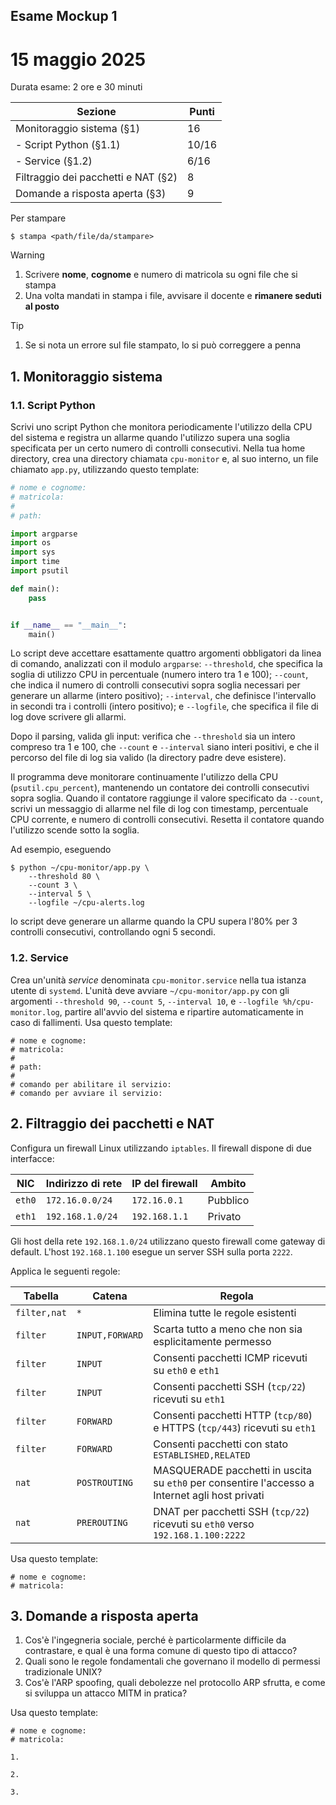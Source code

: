 ## Esame Mockup 1

# 15 maggio 2025

Durata esame: 2 ore e 30 minuti

| Sezione                             | Punti |
| ----------------------------------- | ----- |
| Monitoraggio sistema (§1)           | 16    |
| - Script Python (§1.1)              | 10/16 |
| - Service (§1.2)                    | 6/16  |
| Filtraggio dei pacchetti e NAT (§2) | 8     |
| Domande a risposta aperta (§3)      | 9     |

Per stampare

```shell
$ stampa <path/file/da/stampare>
```

> [!warning]
> 1. Scrivere **nome**, **cognome** e numero di matricola su ogni file che si stampa
> 2. Una volta mandati in stampa i file, avvisare il docente e **rimanere seduti al posto**

> [!tip]
> 1. Se si nota un errore sul file stampato, lo si può correggere a penna

## 1. Monitoraggio sistema

### 1.1. Script Python

Scrivi uno script Python che monitora periodicamente l'utilizzo della CPU del sistema e registra un allarme quando l'utilizzo supera una soglia specificata per un certo numero di controlli consecutivi. Nella tua home directory, crea una directory chiamata `cpu-monitor` e, al suo interno, un file chiamato `app.py`, utilizzando questo template:

```python
# nome e cognome:
# matricola:
#
# path: 

import argparse
import os
import sys
import time
import psutil

def main():
    pass


if __name__ == "__main__":
    main()
```

Lo script deve accettare esattamente quattro argomenti obbligatori da linea di comando, analizzati con il modulo `argparse`: `--threshold`, che specifica la soglia di utilizzo CPU in percentuale (numero intero tra 1 e 100); `--count`, che indica il numero di controlli consecutivi sopra soglia necessari per generare un allarme (intero positivo); `--interval`, che definisce l'intervallo in secondi tra i controlli (intero positivo); e `--logfile`, che specifica il file di log dove scrivere gli allarmi.

Dopo il parsing, valida gli input: verifica che `--threshold` sia un intero compreso tra 1 e 100, che `--count` e `--interval` siano interi positivi, e che il percorso del file di log sia valido (la directory padre deve esistere).

Il programma deve monitorare continuamente l'utilizzo della CPU (`psutil.cpu_percent`), mantenendo un contatore dei controlli consecutivi sopra soglia. Quando il contatore raggiunge il valore specificato da `--count`, scrivi un messaggio di allarme nel file di log con timestamp, percentuale CPU corrente, e numero di controlli consecutivi. Resetta il contatore quando l'utilizzo scende sotto la soglia.

Ad esempio, eseguendo

```shell
$ python ~/cpu-monitor/app.py \
    --threshold 80 \
    --count 3 \
    --interval 5 \
    --logfile ~/cpu-alerts.log
```

lo script deve generare un allarme quando la CPU supera l'80% per 3 controlli consecutivi, controllando ogni 5 secondi.

### 1.2. Service

Crea un'unità *service* denominata `cpu-monitor.service` nella tua istanza utente di `systemd`. L'unità deve avviare `~/cpu-monitor/app.py` con gli argomenti `--threshold 90`, `--count 5`, `--interval 10`, e `--logfile %h/cpu-monitor.log`, partire all'avvio del sistema e ripartire automaticamente in caso di fallimenti. Usa questo template:

```
# nome e cognome:
# matricola:
#
# path: 
# 
# comando per abilitare il servizio:
# comando per avviare il servizio:
```

## 2. Filtraggio dei pacchetti e NAT

Configura un firewall Linux utilizzando `iptables`. Il firewall dispone di due interfacce:

| NIC    | Indirizzo di rete | IP del firewall | Ambito   |
| ------ | ----------------- | --------------- | -------- |
| `eth0` | `172.16.0.0/24`   | `172.16.0.1`    | Pubblico |
| `eth1` | `192.168.1.0/24`  | `192.168.1.1`   | Privato  |

Gli host della rete `192.168.1.0/24` utilizzano questo firewall come gateway di default. L'host `192.168.1.100` esegue un server SSH sulla porta `2222`.

Applica le seguenti regole:

| Tabella      | Catena          | Regola                                                                                           |
| ------------ | --------------- | ------------------------------------------------------------------------------------------------ |
| `filter,nat` | `*`             | Elimina tutte le regole esistenti                                                                |
| `filter`     | `INPUT,FORWARD` | Scarta tutto a meno che non sia esplicitamente permesso                                          |
| `filter`     | `INPUT`         | Consenti pacchetti ICMP ricevuti su `eth0` e `eth1`                                              |
| `filter`     | `INPUT`         | Consenti pacchetti SSH (`tcp/22`) ricevuti su `eth1`                                             |
| `filter`     | `FORWARD`       | Consenti pacchetti HTTP (`tcp/80`) e HTTPS (`tcp/443`) ricevuti su `eth1`                        |
| `filter`     | `FORWARD`       | Consenti pacchetti con stato `ESTABLISHED,RELATED`                                               |
| `nat`        | `POSTROUTING`   | MASQUERADE pacchetti in uscita su `eth0` per consentire l'accesso a Internet agli host privati  |
| `nat`        | `PREROUTING`    | DNAT per pacchetti SSH (`tcp/22`) ricevuti su `eth0` verso `192.168.1.100:2222`                 |

Usa questo template:

```
# nome e cognome:
# matricola:
```

## 3. Domande a risposta aperta

1. Cos'è l'ingegneria sociale, perché è particolarmente difficile da contrastare, e qual è una forma comune di questo tipo di attacco?
2. Quali sono le regole fondamentali che governano il modello di permessi tradizionale UNIX?
3. Cos'è l'ARP spoofing, quali debolezze nel protocollo ARP sfrutta, e come si sviluppa un attacco MITM in pratica?

Usa questo template:

```
# nome e cognome:
# matricola:

1.

2.

3.
```